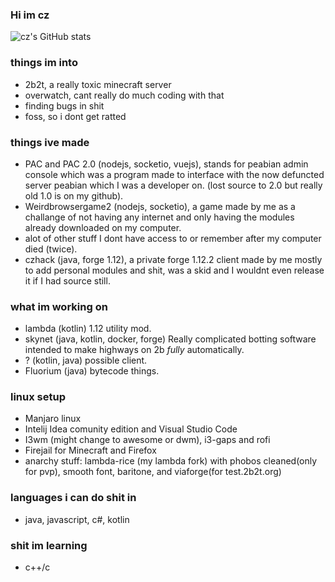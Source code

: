 ### Hi im cz

![cz's GitHub stats](https://github-readme-stats.vercel.app/api?username=czho&count_private=true&show_icons=true&theme=tokyonight&hide=stars)

### things im into

- 2b2t, a really toxic minecraft server
- overwatch, cant really do much coding with that 
- finding bugs in shit
- foss, so i dont get ratted


### things ive made

- PAC and PAC 2.0 (nodejs, socketio, vuejs), stands for peabian admin console which was a program made to interface with the now defuncted server peabian which I was a developer on. (lost source to 2.0 but really old 1.0 is on my github).
- Weirdbrowsergame2 (nodejs, socketio), a game made by me as a challange of not having any internet and only having the modules already downloaded on my computer.
- alot of other stuff I dont have access to or remember after my computer died (twice).
- czhack (java, forge 1.12), a private forge 1.12.2 client made by me mostly to add personal modules and shit, was a skid and I wouldnt even release it if I had source still.

### what im working on

- lambda (kotlin) 1.12 utility mod.  
- skynet (java, kotlin, docker, forge) Really complicated botting software intended to make highways on 2b *fully* automatically. 
- ? (kotlin, java) possible client.
- Fluorium  (java) bytecode things.

### linux setup
- Manjaro linux
- Intelij Idea comunity edition and Visual Studio Code
- I3wm (might change to awesome or dwm), i3-gaps and rofi
- Firejail for Minecraft and Firefox
- anarchy stuff: lambda-rice (my lambda fork) with phobos cleaned(only for pvp), smooth font, baritone, and viaforge(for test.2b2t.org)

### languages i can do shit in
- java, javascript, c#, kotlin


### shit im learning
- c++/c
